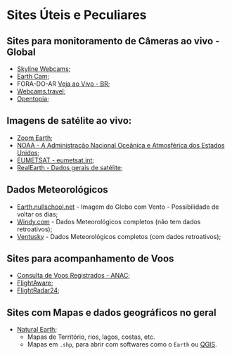 # Sites Úteis e Peculiares

## Sites para monitoramento de Câmeras ao vivo - Global

- [Skyline Webcams](https://www.skylinewebcams.com/);
- [Earth Cam](https://www.earthcam.com/);
- FORA-DO-AR [Veja ao Vivo - BR](http://vejoaovivo.com.br);
- [Webcams.travel](Webcams.travel);
- [Opentopia](http://www.opentopia.com/);



## Imagens de satélite ao vivo:

- [Zoom Earth](https://zoom.earth/maps/satellite);
- [NOAA - A Administração Nacional Oceânica e Atmosférica dos Estados Unidos](https://www.nesdis.noaa.gov/imagery/interactive-maps/the-world-real-time);
- [EUMETSAT - eumetsat.int](https://view.eumetsat.int/productviewer?v=default);
- [RealEarth - Dados gerais de satélite](https://realearth.ssec.wisc.edu/);


## Dados Meteorológicos

- [Earth.nullschool.net](https://earth.nullschool.net) - Imagem do Globo com Vento - Possibilidade de voltar os dias; 
- [Windy.com](https://www.windy.com/) - Dados Meteorológicos completos (não tem dados retroativos);
- [Ventusky](https://www.ventusky.com/) - Dados Meteorológicos completos (com dados retroativos);

## Sites para acompanhamento de Voos

- [Consulta de Voos Registrados - ANAC](https://sas.anac.gov.br/sas/bav/view/frmConsultaVRA);
- [FlightAware](https://www.flightaware.com/);
- [FlightRadar24](https://www.flightradar24.com/);


## Sites com Mapas e dados geográficos no geral

- [Natural Earth](https://www.naturalearthdata.com/downloads/10m-physical-vectors/);
  - Mapas de Território, rios, lagos, costas, etc.
  - Mapas em `.shp`, para abrir com softwares como o `Earth` ou [QGIS](https://qgis.org/download/).
